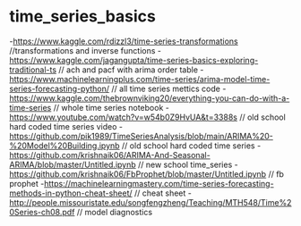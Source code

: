 # time_series_basics
-https://www.kaggle.com/rdizzl3/time-series-transformations  //transformations and inverse functions
-https://www.kaggle.com/jagangupta/time-series-basics-exploring-traditional-ts  // ach and pacf with arima order table
-https://www.machinelearningplus.com/time-series/arima-model-time-series-forecasting-python/  // all time series mettics code
-https://www.kaggle.com/thebrownviking20/everything-you-can-do-with-a-time-series  // whole time series notebook
-https://www.youtube.com/watch?v=w54b0Z9HvUA&t=3388s // old school hard coded time series video
-https://github.com/pik1989/TimeSeriesAnalysis/blob/main/ARIMA%20-%20Model%20Building.ipynb // old school hard coded time series
-https://github.com/krishnaik06/ARIMA-And-Seasonal-ARIMA/blob/master/Untitled.ipynb // new school time_series
-https://github.com/krishnaik06/FbProphet/blob/master/Untitled.ipynb // fb prophet
-https://machinelearningmastery.com/time-series-forecasting-methods-in-python-cheat-sheet/ // cheat sheet
-http://people.missouristate.edu/songfengzheng/Teaching/MTH548/Time%20Series-ch08.pdf  // model diagnostics
